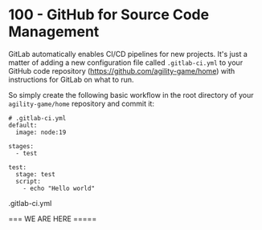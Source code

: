 # 100 - GitHub for Source Code Management

GitLab automatically enables CI/CD pipelines for new projects. It's just a matter of adding a new configuration file called ```.gitlab-ci.yml``` to your GitHub code repository (https://github.com/agility-game/home) with instructions for GitLab on what to run. 

So simply create the following basic workflow in the root directory of your ```agility-game/home``` repository and commit it:

```
# .gitlab-ci.yml
default:
  image: node:19

stages:
  - test

test:
  stage: test
  script:
    - echo "Hello world"
```
.gitlab-ci.yml

=== WE ARE HERE =====
